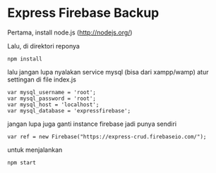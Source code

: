 # Express Firebase Backup

Pertama, install node.js (http://nodejs.org/)

Lalu, di direktori reponya

```
npm install
```

lalu jangan lupa nyalakan service mysql (bisa dari xampp/wamp)
atur settingan di file index.js

```
var mysql_username = 'root';
var mysql_password = 'root';
var mysql_host = 'localhost';
var mysql_database = 'expressfirebase';
```

jangan lupa juga ganti instance firebase jadi punya sendiri

```
var ref = new Firebase("https://express-crud.firebaseio.com/");
```

untuk menjalankan 

```
npm start
```